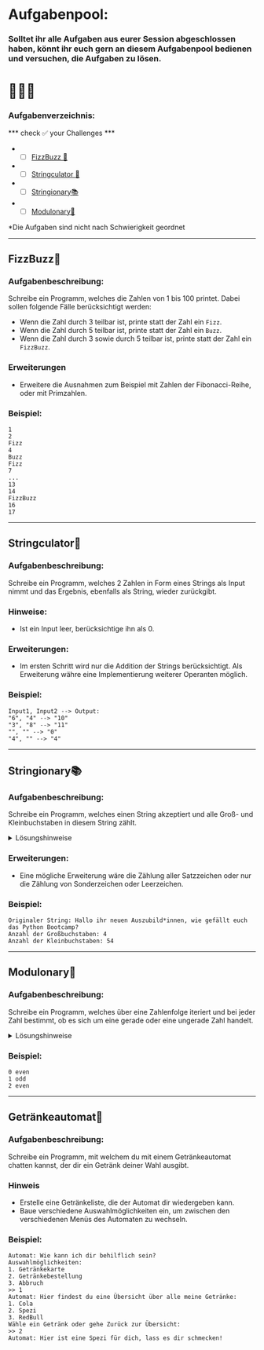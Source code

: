 # Aufgabenpool:

### Solltet ihr alle Aufgaben aus eurer Session abgeschlossen haben, könnt ihr euch gern an  diesem Aufgabenpool bedienen und versuchen, die Aufgaben zu lösen.
# 🚀🚀🚀

### Aufgabenverzeichnis:
*** check ✅ your Challenges ***

* - [ ] [FizzBuzz 👊](#FizzBuzz)
* - [ ] [Stringculator 🧮](#Stringculator)
* - [ ] [Stringionary📚](#Stringionary)
* - [ ] [Modulonary🔢](#Modulonary)

*Die Aufgaben sind nicht nach Schwierigkeit geordnet
___
## FizzBuzz👊
### Aufgabenbeschreibung:
Schreibe ein Programm, welches die Zahlen von 1 bis 100 printet. Dabei sollen folgende Fälle berücksichtigt werden:
* Wenn die Zahl durch 3 teilbar ist, printe statt der Zahl ein `Fizz`.
* Wenn die Zahl durch 5 teilbar ist, printe statt der Zahl ein `Buzz`.
* Wenn die Zahl durch 3 sowie durch 5 teilbar ist, printe statt der Zahl ein `FizzBuzz`.

### Erweiterungen
* Erweitere die Ausnahmen zum Beispiel mit Zahlen der Fibonacci-Reihe, oder mit Primzahlen.

### Beispiel:
```
1
2
Fizz
4
Buzz
Fizz
7
...
13
14
FizzBuzz
16
17
```
___
## Stringculator🧮
### Aufgabenbeschreibung:
Schreibe ein Programm, welches 2 Zahlen in Form eines Strings als Input nimmt und das Ergebnis, ebenfalls als String, wieder zurückgibt.
### Hinweise:
* Ist ein Input leer, berücksichtige ihn als 0.

### Erweiterungen:
* Im ersten Schritt wird nur die Addition der Strings berücksichtigt. Als Erweiterung währe eine Implementierung weiterer Operanten möglich.

### Beispiel:
```
Input1, Input2 --> Output:
"6", "4" --> "10"
"3", "8" --> "11"
"", "" --> "0"
"4", "" --> "4"
```
___
## Stringionary📚
### Aufgabenbeschreibung:
Schreibe ein Programm, welches einen String akzeptiert und alle Groß- und Kleinbuchstaben in diesem String zählt.

<details>
<summary>Lösungshinweise</summary>
<br>
- Zwei hilfreiche Stringmethoden sind ".isupper()" und ".islower()"
</details>

### Erweiterungen:
* Eine mögliche Erweiterung wäre die Zählung aller Satzzeichen oder nur die Zählung von Sonderzeichen oder Leerzeichen.
### Beispiel:
```
Originaler String: Hallo ihr neuen Auszubild*innen, wie gefällt euch das Python Bootcamp?
Anzahl der Großbuchstaben: 4
Anzahl der Kleinbuchstaben: 54
```
___
## Modulonary🔢
### Aufgabenbeschreibung:
Schreibe ein Programm, welches über eine Zahlenfolge iteriert und bei jeder Zahl bestimmt, ob es sich um eine gerade oder eine ungerade Zahl handelt.

<details><summary>Lösungshinweise</summary>
<br>
- Um diese Aufgabe zu lösen ist die Nutzung des Modulos sehr hilfreich.
</details>

### Beispiel:
```
0 even
1 odd
2 even
```
---
## Getränkeautomat🥤
### Aufgabenbeschreibung:
Schreibe ein Programm, mit welchem du mit einem Getränkeautomat chatten kannst, der dir ein Getränk deiner Wahl ausgibt.
### Hinweis
* Erstelle eine Getränkeliste, die der Automat dir wiedergeben kann.
* Baue verschiedene Auswahlmöglichkeiten ein, um zwischen den verschiedenen Menüs des Automaten zu wechseln.

### Beispiel:
```
Automat: Wie kann ich dir behilflich sein?
Auswahlmöglichkeiten:
1. Getränkekarte
2. Getränkebestellung
3. Abbruch
>> 1
Automat: Hier findest du eine Übersicht über alle meine Getränke:
1. Cola
2. Spezi
3. RedBull
Wähle ein Getränk oder gehe Zurück zur Übersicht:
>> 2
Automat: Hier ist eine Spezi für dich, lass es dir schmecken!
```
